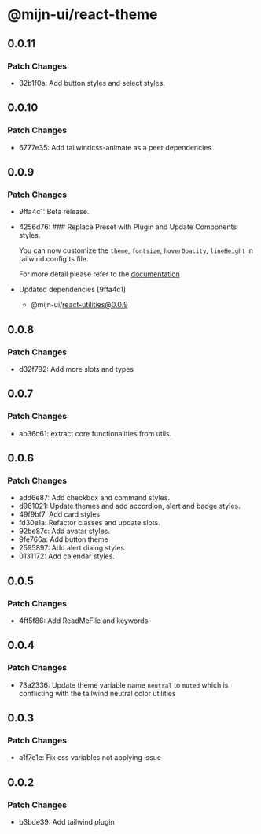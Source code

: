 # @mijn-ui/react-theme

## 0.0.11

### Patch Changes

- 32b1f0a: Add button styles and select styles.

## 0.0.10

### Patch Changes

- 6777e35: Add tailwindcss-animate as a peer dependencies.

## 0.0.9

### Patch Changes

- 9ffa4c1: Beta release.
- 4256d76: ### Replace Preset with Plugin and Update Components styles.

  You can now customize the `theme`, `fontsize`, `hoverOpacity`, `lineHeight` in tailwind.config.ts file.

  For more detail please refer to the [documentation](https://mijn-ui.vercel.app/react/docs)

- Updated dependencies [9ffa4c1]
  - @mijn-ui/react-utilities@0.0.9

## 0.0.8

### Patch Changes

- d32f792: Add more slots and types

## 0.0.7

### Patch Changes

- ab36c61: extract core functionalities from utils.

## 0.0.6

### Patch Changes

- add6e87: Add checkbox and command styles.
- d961021: Update themes and add accordion, alert and badge styles.
- 49f9bf7: Add card styles
- fd30e1a: Refactor classes and update slots.
- 92be87c: Add avatar styles.
- 9fe766a: Add button theme
- 2595897: Add alert dialog styles.
- 0131172: Add calendar styles.

## 0.0.5

### Patch Changes

- 4ff5f86: Add ReadMeFile and keywords

## 0.0.4

### Patch Changes

- 73a2336: Update theme variable name `neutral` to `muted` which is conflicting with the tailwind neutral color utilities

## 0.0.3

### Patch Changes

- a1f7e1e: Fix css variables not applying issue

## 0.0.2

### Patch Changes

- b3bde39: Add tailwind plugin
